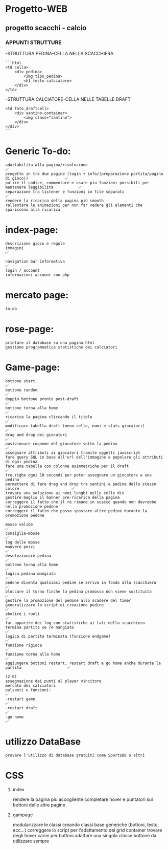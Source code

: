 # Progetto-WEB
## progetto scacchi - calcio

### APPUNTI STRUTTURE
-STRUTTURA PEDINA-CELLA NELLA SCACCHIERA

    ```html
    <td cella>
        <div pedina>
            <img tipo_pedina>
            <h1 testo calciatore>
        </div>
    </td>

-STRUTTURA CALCIATORE-CELLA NELLE TABELLE DRAFT

    <td foto_draftcell>
        <div santino-container>
            <img class="santino">
        </div>
    </div>
    ```
###




# Generic To-do:

    adattabilita alla pagina/risoluzione                                                            ✅
    progetto in tre due pagine (login + info/(preparazione partita/pagina di gioco))                ✅
    pulire il codice, commentare e usare piu funzioni possibili per mantenere leggibilità           ✅
    separazione tra listener e funzioni in file separati                                            ✅
    rendere la ricarica della pagina più smooth
    rallentare le animazioni per non far vedere gli elementi che spariscono alla ricarica

# index-page:

    descrizione gioco e regole
    immagini                                                                                        ✅
    
    navigation bar informativa                                                                      ✅
    login / account
    informazioni account con php

# mercato page:

    to-do
    
# rose-page:

    printare il database su una pagina html
    gestione programmatica statistiche dei calciatori


# Game-page:

    bottone start                                                                                   ✅
    bottone random                                                                                  ✅
    doppio bottone pronto post-draft                                                                ✅
    bottone torna alla home                                                                         ✅
    ricarica la pagina cliccando il titolo                                                          ✅
    modificare tabella draft (meno celle, nomi e stats giocatori)                                   ✅ 
    drag and drop dei giocatori                                                                     ✅
    posizionare cognome del giocatore sotto la pedina                                               ✅
    assegnare attributi ai giocatori tramite oggetti javascript
    fare query SQL in base all'url dell'immagine e popolare gli attributi di ogni pedina
    fare una tabella con colonne asimmetriche per il draft                                          ✅
    tre righe ogni 10 secondi per poter assegnare un giocatore a una pedina
    permettere di fare drag and drop tra santini e pedine dello stesso colore                       ✅
    trovare una soluzione ai nomi lunghi nelle celle div
    gestire meglio il banner pre-ricarica della pagina
    correggere il fatto che il re rimane in scacco quando non dovrebbe nella promozione pedone
    correggere il fatto che posso spostare altre pedine durante la promozione pedone

    mosse valide                                                                                    ✅
    consiglia-mosse                                                                                 ✅
    log delle mosse
    muovere pezzi                                                                                   ✅
    deselezionare pedina                                                                            ✅
    bottone torna alla home                                                                         ✅
    logica pedina mangiata                                                                          ✅
    pedone diventa qualsiasi pedine se arriva in fondo alla scacchiera                              ✅
    bloccare il turno finche la pedina promossa non viene sostituita                                ✅
    gestire la promozione del pedone allo scadere del timer
    generalizzare lo script di creazione pedine                                                     ✅
    abolire i ruoli                                                                                 ✅
    far apparire dei log con statistiche ai lati della scacchiera
    termina partita se re mangiato                                                                  ✅
    logica di partita terminata (funzione endgame)                                                  ✅
    funzione rigioca                                                                                ✅
    funzione torna alla home                                                                        ✅
    aggiungere bottoni restart, restart draft e go home anche durante la partita                    ✅

    (2.0)
    assegnazione dei punti al player vincitore
    mercato dei calciatori
    pulsanti e funzioni:                                                                            ✅
    -restart game                                                                                   ✅
    -restart draft                                                                                  ✅
    -go home                                                                                        ✅


# utilizzo DataBase
    provare l'utilizzo di database gratuiti come SportsDB o altri
    
    
# CSS

1. index

    rendere la pagina più accogliente
    completare hover e puntatori sui bottoni delle altre pagine





2. gampage

    modularizzare le classi creando classi base generiche (bottoni, testo, ecc...)
    correggere lo script per l'adattamento del grid container
    trovare degli hover carini per bottoni
    adattare una singola classe bottone da utilizzare sempre

    


    